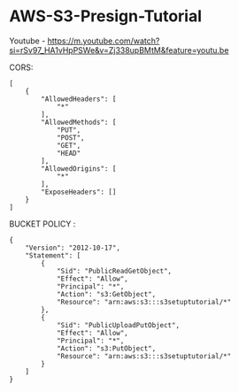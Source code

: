 # AWS-S3-Presign-Tutorial

Youtube - https://m.youtube.com/watch?si=rSv97_HA1vHpPSWe&v=Zj338upBMtM&feature=youtu.be

CORS:
```
[
    {
        "AllowedHeaders": [
            "*"
        ],
        "AllowedMethods": [
            "PUT",
            "POST",
            "GET",
            "HEAD"
        ],
        "AllowedOrigins": [
            "*"
        ],
        "ExposeHeaders": []
    }
]
```

BUCKET POLICY :
```
{
    "Version": "2012-10-17",
    "Statement": [
        {
            "Sid": "PublicReadGetObject",
            "Effect": "Allow",
            "Principal": "*",
            "Action": "s3:GetObject",
            "Resource": "arn:aws:s3:::s3setuptutorial/*"
        },
        {
            "Sid": "PublicUploadPutObject",
            "Effect": "Allow",
            "Principal": "*",
            "Action": "s3:PutObject",
            "Resource": "arn:aws:s3:::s3setuptutorial/*"
        }
    ]
}
```
